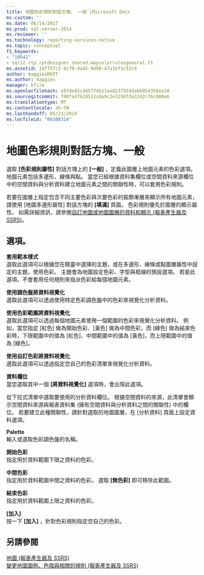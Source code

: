 ```yaml
---
title: 地圖色彩規則對話方塊、 一般 |Microsoft Docs
ms.custom: ''
ms.date: 06/14/2017
ms.prod: sql-server-2014
ms.reviewer: ''
ms.technology: reporting-services-native
ms.topic: conceptual
f1_keywords:
- "10541"
- sql12.rtp.rptdesigner.shared.mapcolorrulesgeneral.f1
ms.assetid: 14ff5fc1-4cf8-4a45-9d98-47a1bf1c52c4
author: maggiesMSFT
ms.author: maggies
manager: kfile
ms.openlocfilehash: e97de85cdd57fdb21aa82379243eb6954358ea38
ms.sourcegitcommit: f40fa47619512a9a9c3e3258fda3242c76c008e6
ms.translationtype: MT
ms.contentlocale: zh-TW
ms.lasthandoff: 05/23/2019
ms.locfileid: "66108314"
---
```

# <a name="map-color-rules-dialog-box-general"></a>地圖色彩規則對話方塊、一般
  選取 **[色彩規則屬性]** 對話方塊上的 **[一般]** ，定義此圖層上地圖元素的色彩選項。 地圖元素包括多邊形、線條與點。 當您已經根據資料集欄位或空間資料來源欄位中的空間資料與分析資料建立地圖元素之間的關聯性時，可以套用色彩規則。  
  
 若要在圖層上指定包含不同主要色彩與次要色彩的裝飾漸層來顯示所有地圖元素，請使用 [地圖多邊形屬性] 對話方塊的 **[填滿]** 頁面。 色彩規則優先於圖層的顯示屬性。 如需詳細資訊，請參閱[自訂地圖或地圖圖層的資料和顯示 &#40;報表產生器及 SSRS&#41;](report-design/customize-the-data-and-display-of-a-map-or-map-layer-report-builder-and-ssrs.md)。  
  
## <a name="options"></a>選項。  
 **套用範本樣式**  
 選取此選項可以根據您在精靈中選擇的主題，或在多邊形、線條或點圖層屬性中設定的主題，使用色彩。 主題會為地圖設定色彩、字型與框線的預設選項。 若是此選項，不會套用任何規則來指派色彩給每個地圖元素。  
  
 **使用調色盤將資料視覺化**  
 選取此選項可以透過使用特定色彩調色盤中的色彩來視覺化分析資料。  
  
 **使用色彩範圍將資料視覺化**  
 選取此選項可以透過每個地圖元素使用一個範圍的色彩來視覺化分析資料。 例如，當您指定 [紅色] 做為開始色彩、[黃色] 做為中間色彩，而 [綠色] 做為結束色彩時，下限範圍中的值為 [紅色]、中間範圍中的值為 [黃色]，而上限範圍中的值為 [綠色]。  
  
 **使用自訂色彩將資料視覺化**  
 選取此選項可以透過指定您自己的色彩清單來視覺化分析資料。  
  
 **資料欄位**  
 當您選取其中一個 **[將資料視覺化]** 選項時，會出現此選項。  
  
 從下拉式清單中選取要使用的分析資料欄位。 根據空間資料的來源，此清單會顯示空間資料來源與報表資料集 (擁有空間資料與分析資料之間的關聯性) 中的欄位。 若要建立此種關聯性，請針對選取的地圖圖層，在 [分析資料] 頁面上設定資料選項。  
  
 **Palette**  
 輸入或選取色彩調色盤的名稱。  
  
 **開始色彩**  
 指定用於資料範圍下限之資料的色彩。  
  
 **中間色彩**  
 指定用於資料範圍中間之資料的色彩。 選取 **[無色彩]** 即可移除此範圍。  
  
 **結束色彩**  
 指定用於資料範圍上限之資料的色彩。  
  
 **[加入]**  
 按一下 **[加入]** ，針對色彩規則指定您自己的色彩。  
  
## <a name="see-also"></a>另請參閱  
 [地圖 &#40;報表產生器及 SSRS&#41;](report-design/maps-report-builder-and-ssrs.md)   
 [變更地圖圖例、色階與相關的規則 &#40;報表產生器及 SSRS&#41;](report-design/change-map-legends-color-scale-and-associated-rules-report-builder-and-ssrs.md)  
  
  
